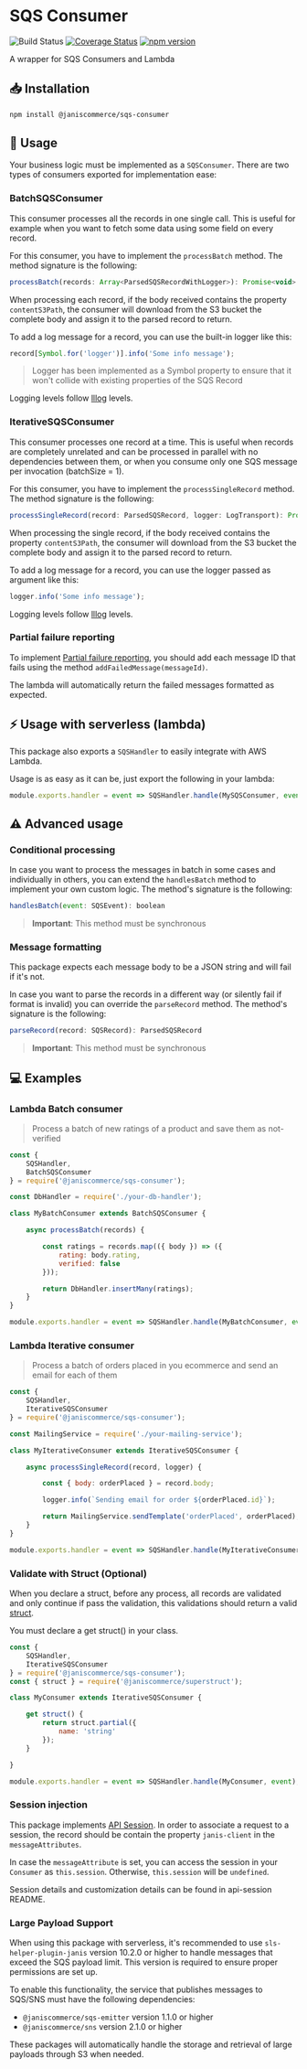 # SQS Consumer

![Build Status](https://github.com/janis-commerce/sqs-consumer/workflows/Build%20Status/badge.svg)
[![Coverage Status](https://coveralls.io/repos/github/janis-commerce/sqs-consumer/badge.svg?branch=master)](https://coveralls.io/github/janis-commerce/sqs-consumer?branch=master)
[![npm version](https://badge.fury.io/js/%40janiscommerce%2Fsqs-consumer.svg)](https://www.npmjs.com/package/@janiscommerce/sqs-consumer)

A wrapper for SQS Consumers and Lambda

## :inbox_tray: Installation

```sh
npm install @janiscommerce/sqs-consumer
```

## :hammer: Usage

Your business logic must be implemented as a `SQSConsumer`. There are two types of consumers exported for implementation ease:

### BatchSQSConsumer

This consumer processes all the records in one single call. This is useful for example when you want to fetch some data using some field on every record.

For this consumer, you have to implement the `processBatch` method. The method signature is the following:

```js
processBatch(records: Array<ParsedSQSRecordWithLogger>): Promise<void> | void
```

When processing each record, if the body received contains the property `contentS3Path`, the consumer will download from the S3 bucket the complete body and assign it to the parsed record to return.

To add a log message for a record, you can use the built-in logger like this:

```js
record[Symbol.for('logger')].info('Some info message');
```

> Logger has been implemented as a Symbol property to ensure that it won't collide with existing properties of the SQS Record

Logging levels follow [lllog](https://www.npmjs.com/package/lllog) levels.

### IterativeSQSConsumer

This consumer processes one record at a time. This is useful when records are completely unrelated and can be processed in parallel with no dependencies between them, or when you consume only one SQS message per invocation (batchSize = 1).

For this consumer, you have to implement the `processSingleRecord` method. The method signature is the following:

```js
processSingleRecord(record: ParsedSQSRecord, logger: LogTransport): Promise<void> | void
```

When processing the single record, if the body received contains the property `contentS3Path`, the consumer will download from the S3 bucket the complete body and assign it to the parsed record to return.

To add a log message for a record, you can use the logger passed as argument like this:

```js
logger.info('Some info message');
```

Logging levels follow [lllog](https://www.npmjs.com/package/lllog) levels.

### Partial failure reporting

To implement [Partial failure reporting](https://docs.aws.amazon.com/lambda/latest/dg/with-sqs.html#services-sqs-batchfailurereporting), you should add each message ID that fails using the method `addFailedMessage(messageId)`.

The lambda will automatically return the failed messages formatted as expected.

## :zap: Usage with serverless (lambda)

This package also exports a `SQSHandler` to easily integrate with AWS Lambda.

Usage is as easy as it can be, just export the following in your lambda:

```js
module.exports.handler = event => SQSHandler.handle(MySQSConsumer, event);
```

## :warning: Advanced usage

### Conditional processing

In case you want to process the messages in batch in some cases and individually in others, you can extend the `handlesBatch` method to implement your own custom logic. The method's signature is the following:

```js
handlesBatch(event: SQSEvent): boolean
```

> **Important**: This method must be synchronous

### Message formatting

This package expects each message body to be a JSON string and will fail if it's not.

In case you want to parse the records in a different way (or silently fail if format is invalid) you can override the `parseRecord` method. The method's signature is the following:

```js
parseRecord(record: SQSRecord): ParsedSQSRecord
```

> **Important**: This method must be synchronous

## :computer: Examples

### Lambda Batch consumer

> Process a batch of new ratings of a product and save them as not-verified

```js
const {
	SQSHandler,
	BatchSQSConsumer
} = require('@janiscommerce/sqs-consumer');

const DbHandler = require('./your-db-handler');

class MyBatchConsumer extends BatchSQSConsumer {

	async processBatch(records) {

		const ratings = records.map(({ body }) => ({
			rating: body.rating,
			verified: false
		}));

		return DbHandler.insertMany(ratings);
	}
}

module.exports.handler = event => SQSHandler.handle(MyBatchConsumer, event);
```

### Lambda Iterative consumer

> Process a batch of orders placed in you ecommerce and send an email for each of them

```js
const {
	SQSHandler,
	IterativeSQSConsumer
} = require('@janiscommerce/sqs-consumer');

const MailingService = require('./your-mailing-service');

class MyIterativeConsumer extends IterativeSQSConsumer {

	async processSingleRecord(record, logger) {

		const { body: orderPlaced } = record.body;

		logger.info(`Sending email for order ${orderPlaced.id}`);

		return MailingService.sendTemplate('orderPlaced', orderPlaced);
	}
}

module.exports.handler = event => SQSHandler.handle(MyIterativeConsumer, event);
```

### Validate with Struct (Optional)

When you declare a struct, before any process, all records are validated and only continue if pass the validation, this validations should return a valid [struct](https://www.npmjs.com/package/@janiscommerce/superstruct).

You must declare a get struct() in your class.

```js
const {
	SQSHandler,
	IterativeSQSConsumer
} = require('@janiscommerce/sqs-consumer');
const { struct } = require('@janiscommerce/superstruct');

class MyConsumer extends IterativeSQSConsumer {

	get struct() {
		return struct.partial({
			name: 'string'
		});
	}

}

module.exports.handler = event => SQSHandler.handle(MyConsumer, event);
```

### Session injection

This package implements [API Session](https://www.npmjs.com/package/@janiscommerce/api-session). In order to associate a request to a session, the record should be contain the property `janis-client` in the `messageAttributes`.

In case the `messageAttribute` is set, you can access the session in your `Consumer` as `this.session`. Otherwise, `this.session` will be `undefined`.

Session details and customization details can be found in api-session README.

### Large Payload Support

When using this package with serverless, it's recommended to use `sls-helper-plugin-janis` version 10.2.0 or higher to handle messages that exceed the SQS payload limit. This version is required to ensure proper permissions are set up.

To enable this functionality, the service that publishes messages to SQS/SNS must have the following dependencies:

- `@janiscommerce/sqs-emitter` version 1.1.0 or higher
- `@janiscommerce/sns` version 2.1.0 or higher

These packages will automatically handle the storage and retrieval of large payloads through S3 when needed.
